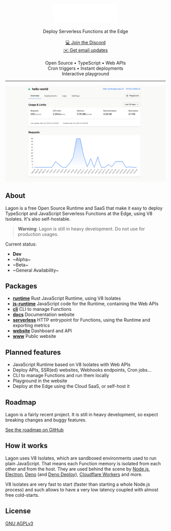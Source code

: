 <p align="center">
  <picture>
    <source media="(prefers-color-scheme: dark)" srcset="./assets/logo-white.png">
    <source media="(prefers-color-scheme: light)" srcset="./assets/logo-black.png">
    <img alt="Lagon logo" height="60px" src="./assets/logo-white.png">
  </picture>
  <p align="center">
    Deploy Serverless Functions at the Edge
    <br />
    <br />
    <a align="center" href="https://discord.lagon.app">
      💻 Join the Discord
    </a>
    <br />
    <a align="center" href="https://tally.so/r/n9q1Rp">
      ✉️ Get email updates
    </a>
    <br />
    <br />
    Open Source • TypeScript • Web APIs
    <br />
    Cron triggers • Instant deployments
    <br />
    Interactive playground
  </p>
</p>

<hr />

![Dashboard](./assets/dashboard.png)

## About

Lagon is a free Open Source Runtime and SaaS that make it easy to deploy TypeScript and JavaScript Serverless Functions at the Edge, using V8 Isolates. It's also self-hostable.

> **Warning**: Lagon is still in heavy development. Do not use for production usages.

Current status:

- **Dev**
- ~Alpha~
- ~Beta~
- ~General Availability~

## Packages

- **[runtime](./packages/runtime)** Rust JavaScript Runtime, using V8 Isolates
- **[js-runtime](./packages/runtime)** JavaScript code for the Runtime, containing the Web APIs
- **[cli](./packages/cli)** CLI to manage Functions
- **[docs](./packages/docs)** Documentation website
- **[serverless](./packages/serverless)** HTTP entrypoint for Functions, using the Runtime and exporting metrics
- **[website](./packages/website)** Dashboard and API
- **[www](./www)** Public website

## Planned features

- JavaScript Runtime based on V8 Isolates with Web APIs
- Deploy APIs, SSR(ed) websites, Webhooks endpoints, Cron jobs...
- CLI to manage Functions and run them locally
- Playground in the website
- Deploy at the Edge using the Cloud SaaS, or self-host it

## Roadmap

Lagon is a fairly recent project. It is still in heavy development, so expect breaking changes and buggy features.

[See the roadmap on GitHub](https://github.com/orgs/lagonapp/projects/1)

## How it works

Lagon uses V8 Isolates, which are sandboxed environments used to run plain JavaScript. That means each Function memory is isolated from each other and from the host. They are used behind the scene by [Node.js](https://nodejs.org/), [Electron](https://www.electronjs.org/), [Deno](https://deno.land/) (and [Deno Deploy](https://deno.com/deploy)), [Cloudflare Workers](https://workers.cloudflare.com/) and more.

V8 Isolates are very fast to start (faster than starting a whole Node.js process) and such allows to have a very low latency coupled with almost free cold-starts.

## License

[GNU AGPLv3](./LICENSE)
